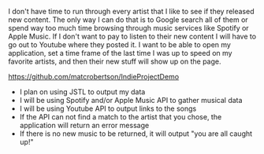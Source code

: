 I don't have time to run through every artist that
 I like to see if they released new content. 
The only way I can do that is to Google search all 
of them or spend way too much time browsing through music
 services like Spotify or Apple Music. If I don't want 
 to pay to listen to their new content I will have to go out to
  Youtube where they posted it. I want to be able to 
  open my application, set a time frame of the last
   time I was up to speed on my favorite artists, 
   and then their new stuff will show up on the page.

https://github.com/matcrobertson/IndieProjectDemo

- I plan on using JSTL to output my data
- I will be using Spotify and/or Apple Music API to gather musical data
- I will be using Youtube API to output links to the songs
- If the API can not find a match to the artist that you chose, 
    the application will return an error message
- If there is no new music to be returned, it will output 
    "you are all caught up!"